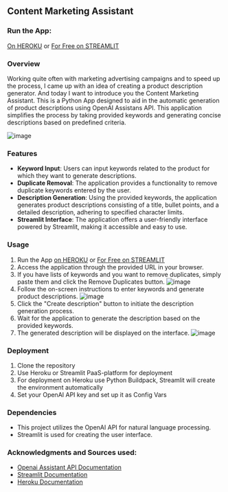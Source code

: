 ## Content Marketing Assistant

### Run the App:

[On HEROKU](https://content-manager-p3-52a70c663149.herokuapp.com) or [For Free on STREAMLIT](https://content-manager.streamlit.app)

### Overview
Working quite often with marketing advertising campaigns and to speed up the process, I came up with an idea of ​​creating a product description generator. And today I want to introduce you the Content Marketing Assistant. This is a Python App designed to aid in the automatic generation of product descriptions using OpenAI Assistans API. This application simplifies the process by taking provided keywords and generating concise descriptions based on predefined criteria.

![image](https://github.com/tehcentr2014/Project_3/assets/161617022/b7cfa2f0-a15d-4ca1-88a7-d33e7e0dfb10)

### Features
- **Keyword Input**: Users can input keywords related to the product for which they want to generate descriptions.
- **Duplicate Removal**: The application provides a functionality to remove duplicate keywords entered by the user.
- **Description Generation**: Using the provided keywords, the application generates product descriptions consisting of a title, bullet points, and a detailed description, adhering to specified character limits.
- **Streamlit Interface**: The application offers a user-friendly interface powered by Streamlit, making it accessible and easy to use.

### Usage
1. Run the App [on HEROKU](https://content-manager-p3-52a70c663149.herokuapp.com) or [For Free on STREAMLIT](https://content-manager.streamlit.app)
2. Access the application through the provided URL in your browser.
3. If you have lists of keywords and you want to remove duplicates, simply paste them and click the Remove Duplicates button.
![image](https://github.com/tehcentr2014/Project_3/assets/161617022/cfa4f868-c706-4be5-9d19-09e4533ca514)
4. Follow the on-screen instructions to enter keywords and generate product descriptions.
![image](https://github.com/tehcentr2014/Project_3/assets/161617022/e383ac78-921c-4fcb-ab25-31d2a1308e74)
5. Click the "Create description" button to initiate the description generation process.
6. Wait for the application to generate the description based on the provided keywords.
7. The generated description will be displayed on the interface.
![image](https://github.com/tehcentr2014/Project_3/assets/161617022/d6502d33-f665-499f-a37a-120cc419f907)

### Deployment
1. Clone the repository
2. Use Heroku or Streamlit PaaS-platform for deployment 
3. For deployment on Heroku use Python Buildpack, Streamlit will create the environment automatically
4. Set your OpenAI API key and set up it as Config Vars

### Dependencies
- This project utilizes the OpenAI API for natural language processing.
- Streamlit is used for creating the user interface.

### Acknowledgments and Sources used:
- [Openai Assistant API Documentation](https://platform.openai.com/docs/assistants/overview?context=with-streaming)
- [Streamlit Documentation](https://docs.streamlit.io/)
- [Heroku Documentation](https://devcenter.heroku.com/categories/reference)



